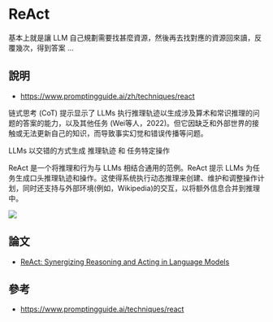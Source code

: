 # ReAct

基本上就是讓 LLM 自己規劃需要找甚麼資源，然後再去找對應的資源回來讀，反覆幾次，得到答案 ...

## 說明

* https://www.promptingguide.ai/zh/techniques/react

链式思考 (CoT) 提示显示了 LLMs 执行推理轨迹以生成涉及算术和常识推理的问题的答案的能力，以及其他任务 (Wei等人，2022)。但它因缺乏和外部世界的接触或无法更新自己的知识，而导致事实幻觉和错误传播等问题。

LLMs 以交错的方式生成 推理轨迹 和 任务特定操作 

ReAct 是一个将推理和行为与 LLMs 相结合通用的范例。ReAct 提示 LLMs 为任务生成口头推理轨迹和操作。这使得系统执行动态推理来创建、维护和调整操作计划，同时还支持与外部环境(例如，Wikipedia)的交互，以将额外信息合并到推理中。

![](https://www.promptingguide.ai/_next/image?url=%2F_next%2Fstatic%2Fmedia%2Freact.8e7c93ae.png&w=1920&q=75)

## 論文

* [ReAct: Synergizing Reasoning and Acting in Language Models](https://arxiv.org/abs/2210.03629)

## 參考

* https://www.promptingguide.ai/techniques/react

